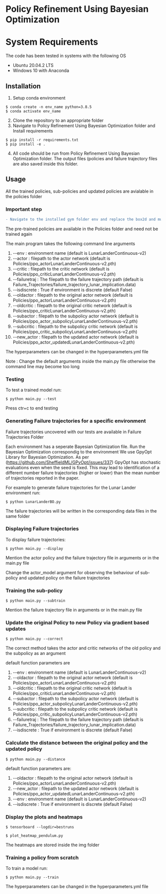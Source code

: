 # Policy Refinement Using Bayesian Optimization

# System Requirements

The code has been tested in systems with the following OS

- Ubuntu 20.04.2 LTS
- Windows 10 with Anaconda

## Installation

1. Setup conda environment

```
$ conda create -n env_name python=3.8.5
$ conda activate env_name
```
2. Clone the repository to an appropriate folder
3. Navigate to Policy Refinement Using Bayesian Optimization folder and Install requirements

```
$ pip install -r requirements.txt
$ pip install -e .
```

4. All code should be run from Policy Refinement Using Bayesian Optimization folder. The output files (policies and failure trajectory files are also saved inside this folder.

## Usage

All the trained policies, sub-policies and updated policies are avialable in the policies folder

### Important step

```diff
- Navigate to the installed gym folder env and replace the box2d and mujoco folders with the ones inside the env folder of this repository. We have changed some private variables to class variables to acceess them from outside.
```


The pre-trained policies are available in the Policies folder and need not be trained again

The main program takes the following command line arguments

1) --env : environment name (default is LunarLanderContinuous-v2)
2) --actor : filepath to the actor network (default is Policies/ppo_actorLunarLanderContinuous-v2.pth)
3) --critic : filepath to the critic network (default is Policies/ppo_criticLunarLanderContinuous-v2.pth)
4) --failuretraj : The filepath to the failure trajectory path (default is Failure_Trajectories/failure_trajectory_lunar_implication.data)
5) --isdiscrete : True if environment is discrete (default False)
6) --oldactor : filepath to the original actor network (default is Policies/ppo_actorLunarLanderContinuous-v2.pth)
7) --oldcritic : filepath to the original critic network (default is Policies/ppo_criticLunarLanderContinuous-v2.pth)
8) --subactor : filepath to the subpolicy actor network (default is Policies/ppo_actor_subpolicyLunarLanderContinuous-v2.pth)
9) --subcritic : filepath to the subpolicy critic network (default is Policies/ppo_critic_subpolicyLunarLanderContinuous-v2.pth)
10) --new_actor : filepath to the updated actor network (default is Policies/ppo_actor_updatedLunarLanderContinuous-v2.pth)

The hyperparameters can be changed in the hyperparameters.yml file


Note : Change the default arguments inside the main.py file otherwise the command line may become too long


### Testing

To test a trained model run:

```
$ python main.py --test
```

Press ctr+c to end testing

### Generating Failure trajectories for a specific environment

Failure trajectories uncovered with our tests are available in Failure Trajectories Folder

Each environment has a seperate Bayesian Optimization file. Run the Bayesian Optimization correspondig to the environment
We use GpyOpt Library for Bayesian Optimization. As per (https://github.com/SheffieldML/GPyOpt/issues/337) GpyOpt has stochastic evaluations even when the seed is fixed.
This may lead to identification of a different number failure trajectories (higher or lower) than the mean number of trajectories reported in the paper.

For example to generate failure trajectories for the Lunar Lander environment run:

```
$ python LunarLanderBO.py
```

The failure trajectories will be written in the corresponding data files in the same folder

### Displaying Failure trajectories

To display failure trajectories:

```
$ python main.py --display
```
Mention the actor policy and the failure trajectory file in arguments or in the main.py file

Change the actor_model argument for observing the behaviour of sub-policy and updated policy on the failure trajectories


### Training the sub-policy

```
$ python main.py --subtrain
```

Mention the failure trajectory file in arguments or in the main.py file

### Update the original Policy to new Policy via gradient based updates

```
$ python main.py --correct
```
The correct method takes the actor and critic networks of the old policy and the subpolicy as an argument

default function parameters are 
1) --env : environment name (default is LunarLanderContinuous-v2)
2) --oldactor : filepath to the original actor network (default is Policies/ppo_actorLunarLanderContinuous-v2.pth)
3) --oldcritic : filepath to the original critic network (default is Policies/ppo_criticLunarLanderContinuous-v2.pth)
4) --subactor : filepath to the subpolicy actor network (default is Policies/ppo_actor_subpolicyLunarLanderContinuous-v2.pth)
5) --subcritic : filepath to the subpolicy critic network (default is Policies/ppo_critic_subpolicyLunarLanderContinuous-v2.pth)
6) --failuretraj : The filepath to the failure trajectory path (default is Failure_Trajectories/failure_trajectory_lunar_implication.data)
7) --isdiscrete : True if environment is discrete (default False)

### Calculate the distance between the original policy and the updated policy

```
$ python main.py --distance
```
default function parameters are:
1) --oldactor : filepath to the original actor network (default is Policies/ppo_actorLunarLanderContinuous-v2.pth)
2) --new_actor : filepath to the updated actor network (default is Policies/ppo_actor_updatedLunarLanderContinuous-v2.pth)
3) --env : environment name (default is LunarLanderContinuous-v2)
4) --isdiscrete : True if environment is discrete (default False)


### Display the plots and heatmaps

```
$ tensorboard --logdir=bestruns
```
```
$ plot_heatmap_pendulum.py
```

The heatmaps are stored inside the img folder

### Training a policy from scratch

To train a model run:

```
$ python main.py --train
```
The hyperparameters can be changed in the hyperparameters.yml file
